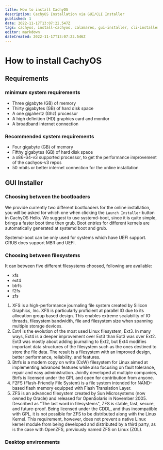 ```yaml
---
title: How to install CachyOS
description: CachyOS Installation via GUI/CLI Installer
published: 1
date: 2022-11-17T13:07:22.547Z
tags: cachyos, install-cachyos, calamares, gui-installer, cli-installer
editor: markdown
dateCreated: 2022-11-17T13:07:22.546Z
---
```


# How to install CachyOS

## Requirements
### minimum system requirements
- Three gigabyte (GB) of memory
- Thirty gigabytes (GB) of hard disk space
- A one gigahertz (Ghz) processor
- A high definition (HD) graphics card and monitor
- A broadband internet connection

### Recommended system requirements

- Four gigabyte (GB) of memory
- Fifthy gigabytes (GB) of hard disk space
- a x86-64-v3 supported processor, to get the performance improvement of the cachyos-v3 repos
- 50 mbits or better internet connection for the online installation

## GUI Installer

### Choosing between the bootloaders
We provide currently two different bootloaders for the online installation, you will be asked for which one when clicking the `Launch Installer` button in CachyOS Hello.
We suggest to use systemd-boot, since it is quite simple, brings a faster boot time then grub.
Boot entries for different kernels are automatically generated at systemd boot and grub.

Systemd-boot can be only used for systems which have UEFI support.
GRUB does support MBR and UEFI.

### Choosing between filesystems
It can between five different filesystems choosed, following are available:

- xfs
- ext4
- btrfs
- f2fs
- zfs

1. XFS is a high-performance journaling file system created by Silicon Graphics, Inc. XFS is particularly proficient at parallel IO due to its allocation group based design. This enables extreme scalability of IO threads, filesystem bandwidth, file and filesystem size when spanning multiple storage devices.
2. Ext4 is the evolution of the most used Linux filesystem, Ext3. In many ways, Ext4 is a deeper improvement over Ext3 than Ext3 was over Ext2. Ext3 was mostly about adding journaling to Ext2, but Ext4 modifies important data structures of the filesystem such as the ones destined to store the file data. The result is a filesystem with an improved design, better performance, reliability, and features.
3. Btrfs is a modern copy on write (CoW) filesystem for Linux aimed at implementing advanced features while also focusing on fault tolerance, repair and easy administration. Jointly developed at multiple companies, Btrfs is licensed under the GPL and open for contribution from anyone.
4. F2FS (Flash-Friendly File System) is a file system intended for NAND-based flash memory equipped with Flash Translation Layer.
5. ZFS is an advanced filesystem created by Sun Microsystems (now owned by Oracle) and released for OpenSolaris in November 2005. Described as "The last word in filesystems", ZFS is stable, fast, secure, and future-proof. Being licensed under the CDDL, and thus incompatible with GPL, it is not possible for ZFS to be distributed along with the Linux Kernel. This requirement, however, does not prevent a native Linux kernel module from being developed and distributed by a third party, as is the case with OpenZFS, previously named ZFS on Linux (ZOL).

### Desktop environments
